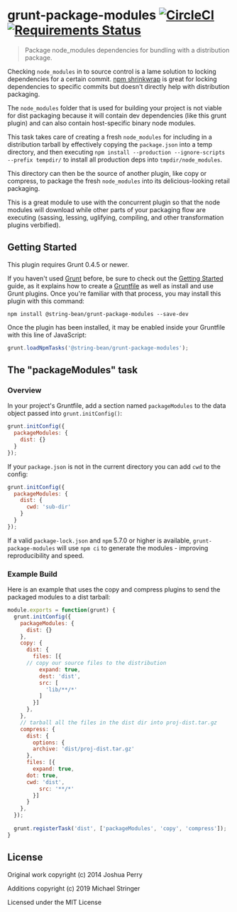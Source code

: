 # grunt-package-modules [![CircleCI](https://circleci.com/gh/stringbean/grunt-package-modules/tree/master.svg?style=shield)](https://circleci.com/gh/stringbean/grunt-package-modules/tree/master) [![Requirements Status](https://requires.io/github/stringbean/grunt-package-modules/requirements.svg?branch=master)](https://requires.io/github/stringbean/grunt-package-modules/requirements/?branch=master)

> Package node_modules dependencies for bundling with a distribution package.



Checking `node_modules` in to source control is a lame solution to locking dependencies for a certain commit.
[npm shrinkwrap](https://docs.npmjs.com/cli/shrinkwrap) is great for locking dependencies to specific commits but doesn't directly help with distribution packaging.

The `node_modules` folder that is used for building your project is not viable for dist packaging because it will contain dev dependencies (like this grunt plugin) and can also contain host-specific binary node modules.

This task takes care of creating a fresh `node_modules` for including in a distribution tarball by effectively copying the `package.json` into a temp directory, and then executing `npm install --production --ignore-scripts --prefix tempdir/` to install all production deps into `tmpdir/node_modules`.

This directory can then be the source of another plugin, like copy or compress, to package the fresh `node_modules` into its delicious-looking retail packaging.

This is a great module to use with the concurrent plugin so that the node modules will download while other parts of your packaging flow are executing (sassing, lessing, uglifying, compiling, and other transformation plugins verbified).

## Getting Started

This plugin requires Grunt 0.4.5 or newer.

If you haven't used [Grunt](http://gruntjs.com/) before, be sure to check out the [Getting Started](http://gruntjs.com/getting-started) guide, as it explains how to create a [Gruntfile](http://gruntjs.com/sample-gruntfile) as well as install and use Grunt plugins. Once you're familiar with that process, you may install this plugin with this command:

```shell
npm install @string-bean/grunt-package-modules --save-dev
```

Once the plugin has been installed, it may be enabled inside your Gruntfile with this line of JavaScript:

```js
grunt.loadNpmTasks('@string-bean/grunt-package-modules');
```

## The "packageModules" task

### Overview

In your project's Gruntfile, add a section named `packageModules` to the data object passed into `grunt.initConfig()`:

```js
grunt.initConfig({
  packageModules: {
    dist: {}
  }
});
```

If your `package.json` is not in the current directory you can add `cwd` to the config:

```js
grunt.initConfig({
  packageModules: {
    dist: {
      cwd: 'sub-dir'
    }
  }
});
```

If a valid `package-lock.json` and `npm` 5.7.0 or higher is available, `grunt-package-modules` will use `npm ci` to
generate the modules - improving reproducibility and speed.
 

### Example Build

Here is an example that uses the copy and compress plugins to send the packaged modules to a dist tarball:

```js
module.exports = function(grunt) {
  grunt.initConfig({
    packageModules: {
      dist: {}
    },
    copy: {
      dist: {
        files: [{
      // copy our source files to the distribution
          expand: true,
          dest: 'dist',
          src: [
            'lib/**/*'
          ]
        }]
      },
    },
    // tarball all the files in the dist dir into proj-dist.tar.gz
    compress: {
      dist: {
        options: {
        archive: 'dist/proj-dist.tar.gz'
      },
      files: [{
        expand: true,
      dot: true,
      cwd: 'dist',
          src: '**/*'
        }]
      }
    },
  });
  
  grunt.registerTask('dist', ['packageModules', 'copy', 'compress']);
}
```

## License

Original work copyright (c) 2014 Joshua Perry

Additions copyright (c) 2019 Michael Stringer

Licensed under the MIT License